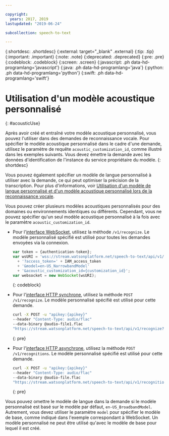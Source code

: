 ```yaml
---

copyright:
  years: 2017, 2019
lastupdated: "2019-06-24"

subcollection: speech-to-text

---
```


{:shortdesc: .shortdesc}
{:external: target="_blank" .external}
{:tip: .tip}
{:important: .important}
{:note: .note}
{:deprecated: .deprecated}
{:pre: .pre}
{:codeblock: .codeblock}
{:screen: .screen}
{:javascript: .ph data-hd-programlang='javascript'}
{:java: .ph data-hd-programlang='java'}
{:python: .ph data-hd-programlang='python'}
{:swift: .ph data-hd-programlang='swift'}

# Utilisation d'un modèle acoustique personnalisé
{: #acousticUse}

Après avoir créé et entraîné votre modèle acoustique personnalisé, vous pouvez l'utiliser dans des demandes de reconnaissance vocale. Pour spécifier le modèle acoustique personnalisé dans le cadre d'une demande, utilisez le paramètre de requête `acoustic_customization_id`, comme illustré dans les exemples suivants. Vous devez émettre la demande avec les données d'identification de l'instance du service propriétaire du modèle.
{: shortdesc}

Vous pouvez également spécifier un modèle de langue personnalisé à utiliser avec la demande, ce qui peut optimiser la précision de la transcription. Pour plus d'informations, voir [Utilisation d'un modèle de langue personnalisé et d'un modèle acoustique personnalisé lors de la reconnaissance vocale](/docs/services/speech-to-text?topic=speech-to-text-useBoth#useBothRecognize).

Vous pouvez créer plusieurs modèles acoustiques personnalisés pour des domaines ou environnements identiques ou différents. Cependant, vous ne pouvez spécifier qu'un seul modèle acoustique personnalisé à la fois avec le paramètre `acoustic_customization_id`.

-   Pour l'[interface WebSocket](/docs/services/speech-to-text?topic=speech-to-text-websockets), utilisez la méthode `/v1/recognize`. Le modèle personnalisé spécifié est utilisé pour toutes les demandes envoyées via la connexion.

    ```javascript
    var token = {authentication-token};
    var wsURI = 'wss://stream.watsonplatform.net/speech-to-text/api/v1/recognize'
      + '?access_token=' + IAM_access_token
      + '&model=en-US_NarrowbandModel'
      + '&acoustic_customization_id={customization_id}';
    var websocket = new WebSocket(wsURI);
    ```
    {: codeblock}
-   Pour l'[interface HTTP synchrone](/docs/services/speech-to-text?topic=speech-to-text-http), utilisez la méthode `POST /v1/recognize`. Le modèle personnalisé spécifié est utilisé pour cette demande.

    ```bash
    curl -X POST -u "apikey:{apikey}"
    --header "Content-Type: audio/flac"
    --data-binary @audio-file1.flac
    "https://stream.watsonplatform.net/speech-to-text/api/v1/recognize?acoustic_customization_id={customization_id}"
    ```
    {: pre}
-   Pour l'[interface HTTP asynchrone](/docs/services/speech-to-text?topic=speech-to-text-async), utilisez la méthode `POST /v1/recognitions`. Le modèle personnalisé spécifié est utilisé pour cette demande.

    ```bash
    curl -X POST -u "apikey:{apikey}"
    --header "Content-Type: audio/flac"
    --data-binary @audio-file.flac
    "https://stream.watsonplatform.net/speech-to-text/api/v1/recognitions?acoustic_customization_id={customization_id}"
    ```
    {: pre}

Vous pouvez omettre le modèle de langue dans la demande si le modèle personnalisé est basé sur le modèle par défaut, `en-US_BroadbandModel`. Autrement, vous devez utiliser le paramètre `model` pour spécifier le modèle de base, comme indiqué dans l'exemple correspondant à WebSocket. Un modèle personnalisé ne peut être utilisé qu'avec le modèle de base pour lequel il est créé.
